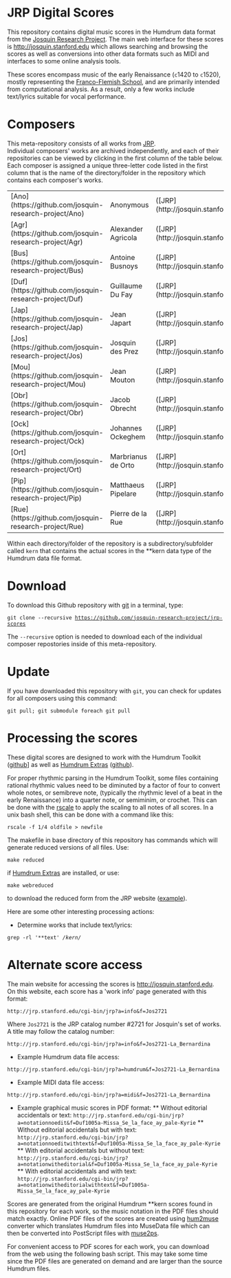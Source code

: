 JRP Digital Scores
=======================

This repository contains digital music scores in the Humdrum data
format from the [Josquin Research Project](http://josquin.stanford.edu).
The main web interface for these scores is http://josquin.stanford.edu
which allows searching and browsing the scores as well as conversions
into other data formats such as MIDI and interfaces to some online
analysis tools.

These scores encompass music of the early Renaissance (`c`1420 to `c`1520),
mostly representing the 
[Franco-Flemish School](http://en.wikipedia.org/wiki/Franco-Flemish_School),
and are primarily intended from computational analysis.  As a result,
only a few works include text/lyrics suitable for vocal performance.

Composers
=====================

This meta-repository consists of all works from [JRP](http://josquin.stanford.edu).  
Individual composers' works are archived independently, and each of their
repositories can be viewed by clicking in the first column of the
table below.  Each composer is assigned a unique three-letter code
listed in the first column that is the name of the directory/folder in
the repository which contains each composer's works.

<table 
   <tr><td> [Ano](https://github.com/josquin-research-project/Ano) </td><td> Anonymous		</td><td> ([JRP](http://josquin.stanford.edu/#Ano)) </td><td> [Wikipedia](http://en.wikipedia.org/wiki/Anonymous_work) </td></tr>
   <tr><td> [Agr](https://github.com/josquin-research-project/Agr) </td><td> Alexander Agricola	</td><td> ([JRP](http://josquin.stanford.edu/#Agr)) </td><td> [Wikipedia](http://en.wikipedia.org/wiki/Alexander_Agricola) </td></tr>
   <tr><td> [Bus](https://github.com/josquin-research-project/Bus) </td><td> Antoine Busnoys	</td><td> ([JRP](http://josquin.stanford.edu/#Bus)) </td><td> [Wikipedia](http://en.wikipedia.org/wiki/Antoine_busnoys) </td></tr>
   <tr><td> [Duf](https://github.com/josquin-research-project/Duf) </td><td> Guillaume Du Fay	</td><td> ([JRP](http://josquin.stanford.edu/#Duf)) </td><td> [Wikipedia](http://en.wikipedia.org/wiki/Guillaume_Du_Fay) </td></tr>
   <tr><td> [Jap](https://github.com/josquin-research-project/Jap) </td><td> Jean Japart		</td><td> ([JRP](http://josquin.stanford.edu/#Jap)) </td><td> [Wikipedia](http://en.wikipedia.org/wiki/Jean_Japart) </td></tr>
   <tr><td> [Jos](https://github.com/josquin-research-project/Jos) </td><td> Josquin des Prez	</td><td> ([JRP](http://josquin.stanford.edu/#Jos)) </td><td> [Wikipedia](http://en.wikipedia.org/wiki/Josquin_des_Prez) </td></tr>
   <tr><td> [Mou](https://github.com/josquin-research-project/Mou) </td><td> Jean Mouton		</td><td> ([JRP](http://josquin.stanford.edu/#Mou)) </td><td> [Wikipedia](http://en.wikipedia.org/wiki/Jean_Mouton) </td></tr>
   <tr><td> [Obr](https://github.com/josquin-research-project/Obr) </td><td> Jacob Obrecht	</td><td> ([JRP](http://josquin.stanford.edu/#Obr)) </td><td> [Wikipedia](http://en.wikipedia.org/wiki/Jacob_Obrecht) </td></tr>
   <tr><td> [Ock](https://github.com/josquin-research-project/Ock) </td><td> Johannes Ockeghem	</td><td> ([JRP](http://josquin.stanford.edu/#Ock)) </td><td> [Wikipedia](http://en.wikipedia.org/wiki/Johannes_Ockeghem) </td></tr>
   <tr><td> [Ort](https://github.com/josquin-research-project/Ort) </td><td> Marbrianus de Orto	</td><td> ([JRP](http://josquin.stanford.edu/#Ort)) </td><td> [Wikipedia](http://en.wikipedia.org/wiki/Marbrianus_de_Orto) </td></tr>
   <tr><td> [Pip](https://github.com/josquin-research-project/Pip) </td><td> Matthaeus Pipelare	</td><td> ([JRP](http://josquin.stanford.edu/#Pip)) </td><td> [Wikipedia](http://en.wikipedia.org/wiki/Matthaeus_Pipelare) </td></tr>
   <tr><td> [Rue](https://github.com/josquin-research-project/Rue) </td><td> Pierre de la Rue	</td><td> ([JRP](http://josquin.stanford.edu/#Rue)) </td><td> [Wikipedia](http://en.wikipedia.org/wiki/Pierre_de_la_rue) </td></tr>
</table>

Within each directory/folder of the repository is a subdirectory/subfolder
called ```kern``` that contains the actual scores in the **kern data
type of the Humdrum data file format.


Download
=================

To download this Github repository with
[git](http://en.wikipedia.org/wiki/Git_%29software%29) in a terminal, type:

<code>git clone --recursive https://github.com/josquin-research-project/jrp-scores</code>

The ```--recursive``` option is needed to download each of the individual composer 
repostories inside of this meta-repository.


Update
=================

If you have downloaded this repository with `git`, you can check for
updates for all composers using this command:

<code>git pull; git submodule foreach git pull</code>


Processing the scores
=================

These digital scores are designed to work with the Humdrum
Toolkit ([github](https://github.com/kroger/humdrum)]
as well as [Humdrum Extras](http://extra.humdrum.org)
([github](https://github.com/craigsapp/humextra)).

For proper rhythmic parsing in the Humdrum Toolkit, some files
containing rational rhythmic values need to be diminuted by a factor
of four to convert whole notes, or semibreve note, (typically
the rhythmic level of a beat in the early Renaissance) into a
quarter note, or semiminim, or crochet.  This can be done with the
[rscale](http://extras.humdrum.org/man/rscale) to apply the scaling to
all notes of all scores.  In a unix bash shell, this can be done with
a command like this:

<code>rscale -f 1/4 oldfile > newfile</code>

The makefile in base directory of this repository has commands
which will generate reduced versions of all files.  Use:

<code>make reduced</code>

if [Humdrum Extras](https://github.com/craigsapp/humextra) are installed,
or use:

<code>make webreduced</code>

to download the reduced form from the JRP website ([example](http://josquin.stanford.edu/data?a=humdrumreduced&f=Jos2721-La_Bernardina)).

Here are some other interesting processing actions:

* Determine works that include text/lyrics:

<code>grep -rl '\*\*text' */kern/*</code>



Alternate score access
=================

The main website for accessing the scores is http://josquin.stanford.edu.
On this website, each score has a 'work info' page generated with
this format:

```http://jrp.stanford.edu/cgi-bin/jrp?a=info&f=Jos2721```

Where ```Jos2721``` is the JRP catalog number #2721 for Josquin's set
of works.  A title may follow the catalog number:

```http://jrp.stanford.edu/cgi-bin/jrp?a=info&f=Jos2721-La_Bernardina```

* Example Humdrum data file access:

```http://jrp.stanford.edu/cgi-bin/jrp?a=humdrum&f=Jos2721-La_Bernardina```

* Example MIDI data file access:

```http://jrp.stanford.edu/cgi-bin/jrp?a=midi&f=Jos2721-La_Bernardina```

* Example graphical music scores in PDF format:
** Without editorial accidentals or text: ```http://jrp.stanford.edu/cgi-bin/jrp?a=notationnoedit&f=Duf1005a-Missa_Se_la_face_ay_pale-Kyrie```
** Without editorial accidentals but with text: ```http://jrp.stanford.edu/cgi-bin/jrp?a=notationnoeditwithtext&f=Duf1005a-Missa_Se_la_face_ay_pale-Kyrie```
** With editorial accidentals but without text: ```http://jrp.stanford.edu/cgi-bin/jrp?a=notationwitheditorial&f=Duf1005a-Missa_Se_la_face_ay_pale-Kyrie```
** With editorial accidentals and with text: ```http://jrp.stanford.edu/cgi-bin/jrp?a=notationwitheditorialwithtext&f=Duf1005a-Missa_Se_la_face_ay_pale-Kyrie```

Scores are generated from the original Humdrum **kern scores found
in this repository for each work, so the music notation in the PDF
files should match exactly.  Online PDF files of the scores are created
using [hum2muse](http://extra.humdrum.org/man/hum2muse) converter which
translates Humdrum files into MuseData file which can then be converted
into PostScript files with [muse2ps](http://muse2ps.ccarh.org).

For convenient access to PDF scores for each work, you can download
from the web using the following bash script.  This may take some 
time since the PDF files are generated on demand and are larger 
than the source Humdrum files.





